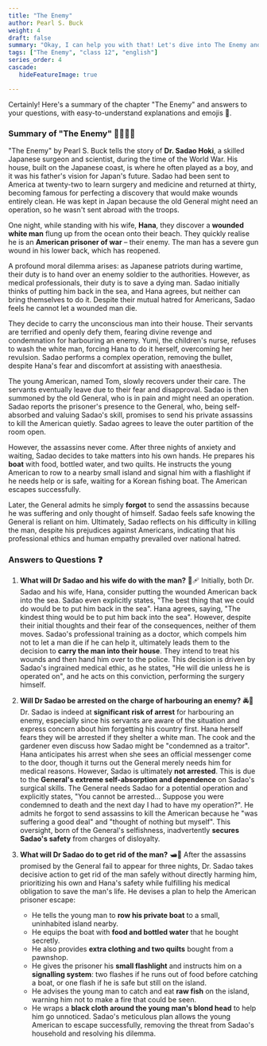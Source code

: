 ```yaml
---
title: "The Enemy"
author: Pearl S. Buck
weight: 4
draft: false
summary: "Okay, I can help you with that! Let's dive into The Enemy and the questions related to it ..."
tags: ["The Enemy", "class 12", "english"]
series_order: 4
cascade:
   hideFeatureImage: true

---
```


Certainly! Here's a summary of the chapter "The Enemy" and answers to your questions, with easy-to-understand explanations and emojis 🤩.

### Summary of "The Enemy" 🎌🤝🇺🇸

"The Enemy" by Pearl S. Buck tells the story of **Dr. Sadao Hoki**, a skilled Japanese surgeon and scientist, during the time of the World War. His house, built on the Japanese coast, is where he often played as a boy, and it was his father's vision for Japan's future. Sadao had been sent to America at twenty-two to learn surgery and medicine and returned at thirty, becoming famous for perfecting a discovery that would make wounds entirely clean. He was kept in Japan because the old General might need an operation, so he wasn't sent abroad with the troops.

One night, while standing with his wife, **Hana**, they discover a **wounded white man** flung up from the ocean onto their beach. They quickly realise he is an **American prisoner of war** – their enemy. The man has a severe gun wound in his lower back, which has reopened.

A profound moral dilemma arises: as Japanese patriots during wartime, their duty is to hand over an enemy soldier to the authorities. However, as medical professionals, their duty is to save a dying man. Sadao initially thinks of putting him back in the sea, and Hana agrees, but neither can bring themselves to do it. Despite their mutual hatred for Americans, Sadao feels he cannot let a wounded man die.

They decide to carry the unconscious man into their house. Their servants are terrified and openly defy them, fearing divine revenge and condemnation for harbouring an enemy. Yumi, the children's nurse, refuses to wash the white man, forcing Hana to do it herself, overcoming her revulsion. Sadao performs a complex operation, removing the bullet, despite Hana's fear and discomfort at assisting with anaesthesia.

The young American, named Tom, slowly recovers under their care. The servants eventually leave due to their fear and disapproval. Sadao is then summoned by the old General, who is in pain and might need an operation. Sadao reports the prisoner's presence to the General, who, being self-absorbed and valuing Sadao's skill, promises to send his private assassins to kill the American quietly. Sadao agrees to leave the outer partition of the room open.

However, the assassins never come. After three nights of anxiety and waiting, Sadao decides to take matters into his own hands. He prepares his **boat** with food, bottled water, and two quilts. He instructs the young American to row to a nearby small island and signal him with a flashlight if he needs help or is safe, waiting for a Korean fishing boat. The American escapes successfully.

Later, the General admits he simply **forgot** to send the assassins because he was suffering and only thought of himself. Sadao feels safe knowing the General is reliant on him. Ultimately, Sadao reflects on his difficulty in killing the man, despite his prejudices against Americans, indicating that his professional ethics and human empathy prevailed over national hatred.

### Answers to Questions ❓

1.  **What will Dr Sadao and his wife do with the man?** 🏡🩹
    Initially, both Dr. Sadao and his wife, Hana, consider putting the wounded American back into the sea. Sadao even explicitly states, "The best thing that we could do would be to put him back in the sea". Hana agrees, saying, "The kindest thing would be to put him back into the sea". However, despite their initial thoughts and their fear of the consequences, neither of them moves. Sadao's professional training as a doctor, which compels him not to let a man die if he can help it, ultimately leads them to the decision to **carry the man into their house**. They intend to treat his wounds and then hand him over to the police. This decision is driven by Sadao's ingrained medical ethic, as he states, "He will die unless he is operated on", and he acts on this conviction, performing the surgery himself.

2.  **Will Dr Sadao be arrested on the charge of harbouring an enemy?** 🚔🚫
    Dr. Sadao is indeed at **significant risk of arrest** for harbouring an enemy, especially since his servants are aware of the situation and express concern about him forgetting his country first. Hana herself fears they will be arrested if they shelter a white man. The cook and the gardener even discuss how Sadao might be "condemned as a traitor". Hana anticipates his arrest when she sees an official messenger come to the door, though it turns out the General merely needs him for medical reasons.
    However, Sadao is ultimately **not arrested**. This is due to the **General's extreme self-absorption and dependence** on Sadao's surgical skills. The General needs Sadao for a potential operation and explicitly states, "You cannot be arrested... Suppose you were condemned to death and the next day I had to have my operation?". He admits he forgot to send assassins to kill the American because he "was suffering a good deal" and "thought of nothing but myself". This oversight, born of the General's selfishness, inadvertently **secures Sadao's safety** from charges of disloyalty.

3.  **What will Dr Sadao do to get rid of the man?** 🛥️🍎
    After the assassins promised by the General fail to appear for three nights, Dr. Sadao takes decisive action to get rid of the man safely without directly harming him, prioritizing his own and Hana's safety while fulfilling his medical obligation to save the man's life. He devises a plan to help the American prisoner escape:
    *   He tells the young man to **row his private boat** to a small, uninhabited island nearby.
    *   He equips the boat with **food and bottled water** that he bought secretly.
    *   He also provides **extra clothing and two quilts** bought from a pawnshop.
    *   He gives the prisoner his **small flashlight** and instructs him on a **signalling system**: two flashes if he runs out of food before catching a boat, or one flash if he is safe but still on the island.
    *   He advises the young man to catch and eat **raw fish** on the island, warning him not to make a fire that could be seen.
    *   He wraps a **black cloth around the young man's blond head** to help him go unnoticed.
    Sadao's meticulous plan allows the young American to escape successfully, removing the threat from Sadao's household and resolving his dilemma.